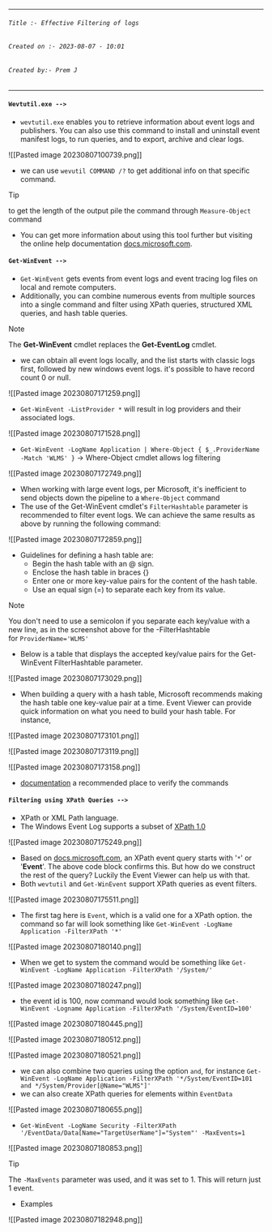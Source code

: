 
***
###### `Title :- Effective Filtering of logs`
###### `Created on :- 2023-08-07 - 10:01`
###### `Created by:- Prem J`
***

#### `Wevtutil.exe -->`

- `wevtutil.exe` enables you to retrieve information about event logs and publishers. You can also use this command to install and uninstall event manifest logs, to run queries, and to export, archive and clear logs.

![[Pasted image 20230807100739.png]]

- we can use `wevutil COMMAND /?` to get additional info on that specific command.

>[!Tip]
>to get the length of the output pile the command through `Measure-Object` command

- You can get more information about using this tool further but visiting the online help documentation [docs.microsoft.com](https://docs.microsoft.com/en-us/windows-server/administration/windows-commands/wevtutil).

#### `Get-WinEvent -->`

- `Get-WinEvent` gets events from event logs and event tracing log files on local and remote computers.
- Additionally, you can combine numerous events from multiple sources into a single command and filter using XPath queries, structured XML queries, and hash table queries.

>[!Note]
>The **Get-WinEvent** cmdlet replaces the **Get-EventLog** cmdlet.

- we can obtain all event logs locally, and the list starts with classic logs first, followed by new windows event logs. it's possible to have record count 0 or null.

![[Pasted image 20230807171259.png]]

- `Get-WinEvent -ListProvider *` will result in log providers and their associated logs. 

![[Pasted image 20230807171528.png]]

- `Get-WinEvent -LogName Application | Where-Object { $_.ProviderName -Match 'WLMS' }` -> Where-Object cmdlet allows log filtering 

![[Pasted image 20230807172749.png]]

- When working with large event logs, per Microsoft, it's inefficient to send objects down the pipeline to a `Where-Object` command
- The use of the Get-WinEvent cmdlet's `FilterHashtable` parameter is recommended to filter event logs. We can achieve the same results as above by running the following command:

![[Pasted image 20230807172859.png]]

- Guidelines for defining a hash table are:  
	- Begin the hash table with an @ sign.
	- Enclose the hash table in braces {}
	- Enter one or more key-value pairs for the content of the hash table.
	- Use an equal sign (=) to separate each key from its value.

>[!Note]
>You don't need to use a semicolon if you separate each key/value with a new line, as in the screenshot above for the -FilterHashtable for `ProviderName='WLMS'`

- Below is a table that displays the accepted key/value pairs for the Get-WinEvent FilterHashtable parameter.

![[Pasted image 20230807173029.png]]

- When building a query with a hash table, Microsoft recommends making the hash table one key-value pair at a time. Event Viewer can provide quick information on what you need to build your hash table. For instance,

![[Pasted image 20230807173101.png]]

![[Pasted image 20230807173119.png]]

![[Pasted image 20230807173158.png]]

- [documentation](https://learn.microsoft.com/en-us/powershell/scripting/samples/creating-get-winevent-queries-with-filterhashtable?view=powershell-7.3&viewFallbackFrom=powershell-7.1) a recommended place to verify the commands

#### `Filtering using XPath Queries -->`

- XPath or XML Path language. 
- The Windows Event Log supports a subset of [XPath 1.0](https://www.w3.org/TR/1999/REC-xpath-19991116/)

![[Pasted image 20230807175249.png]]

- Based on [docs.microsoft.com](https://docs.microsoft.com/en-us/windows/win32/wes/consuming-events#xpath-10-limitations), an XPath event query starts with '`*`' or '**Event**'. The above code block confirms this. But how do we construct the rest of the query? Luckily the Event Viewer can help us with that.
- Both `wevtutil` and `Get-WinEvent` support XPath queries as event filters.

![[Pasted image 20230807175511.png]]

- The first tag here is `Event`, which is a valid one for a XPath option. the command so far will look something like `Get-WinEvent -LogName Application -FilterXPath '*'`

![[Pasted image 20230807180140.png]]

- When we get to system the command would be something like `Get-WinEvent -LogName Application -FilterXPath '/System/'`

![[Pasted image 20230807180247.png]]

- the event id is 100, now command would look something like `Get-WinEvent -Logname Application -FilterXPath '/System/EventID=100'`

![[Pasted image 20230807180445.png]]

![[Pasted image 20230807180512.png]]

![[Pasted image 20230807180521.png]]

- we can also combine two queries using the option `and`, for instance `Get-WinEvent -LogName Application -FilterXPath '*/System/EventID=101 and */System/Provider[@Name="WLMS"]'`
- we can also create XPath queries for elements within `EventData`

![[Pasted image 20230807180655.png]]

- `Get-WinEvent -LogName Security -FilterXPath '/EventData/Data[Name="TargetUserName"]="System"' -MaxEvents=1`

![[Pasted image 20230807180853.png]]

>[!Tip]
>The `-MaxEvents` parameter was used, and it was set to 1. This will return just 1 event.

- Examples

![[Pasted image 20230807182948.png]]

